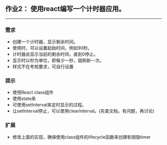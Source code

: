 ## 作业2： 使用react编写一个计时器应用。
___

### 需求
- 创建一个计时器，显示剩余时间。
- 使用时，可以设置起始时间，例如90秒。
- 计时器会显示当前的剩余时间，直到0停止。
- 显示时以秒为单位，即每少一秒，就刷新一次。
- 样式不在考核要求，可自行设置

### 提示
- 使用React class组件
- 使用state来
- 可使用setInterval来定时显示的过程。
- 让setInterval停止，可以使用clearInterval。(先查文档，有问题，再讨论)


### 扩展
- 修改上面的实现，确保使用class组件的lifecycle函数来创建和销毁timer
